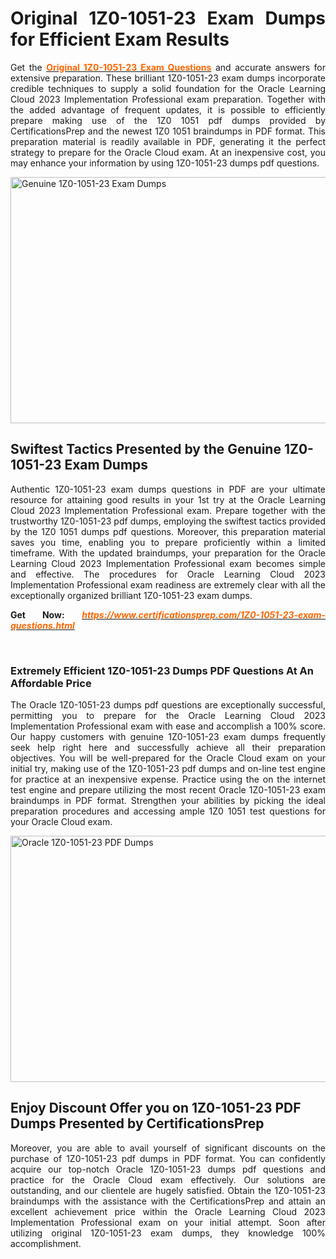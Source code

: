 <h1 style="text-align: justify;"><strong>Original 1Z0-1051-23 Exam Dumps for Efficient Exam Results</strong></h1>
<p style="text-align: justify;"><span style="font-weight: 400;">Get the </span><a href="https://www.certificationsprep.com/1Z0-1051-23-exam-questions.html"><span style="color: #ff6600;"><strong>Original 1Z0-1051-23 Exam Questions</strong></span></a><span style="font-weight: 400;"> and accurate answers for extensive preparation. These brilliant 1Z0-1051-23 exam dumps incorporate credible techniques to supply a solid foundation for the Oracle Learning Cloud 2023 Implementation Professional exam preparation. Together with the added advantage of frequent updates, it is possible to efficiently prepare making use of the 1Z0 1051 pdf dumps provided by CertificationsPrep and the newest 1Z0 1051 braindumps in PDF format. This preparation material is readily available in PDF, generating it the perfect strategy to prepare for the Oracle Cloud exam. At an inexpensive cost, you may enhance your information by using 1Z0-1051-23 dumps pdf questions.</span></p>
<p style="text-align: justify;"><img style="display: block; margin-left: auto; margin-right: auto;" src="https://i.imgur.com/XTkKqDV.png" alt="Genuine 1Z0-1051-23 Exam Dumps" width="700" height="394" /></p>
<h2 style="text-align: left;"><strong>Swiftest Tactics Presented by the Genuine 1Z0-1051-23 Exam Dumps</strong></h2>
<p style="text-align: justify;"><span style="font-weight: 400;">Authentic 1Z0-1051-23 exam dumps questions in PDF are your ultimate resource for attaining good results in your 1st try at the Oracle Learning Cloud 2023 Implementation Professional exam. Prepare together with the trustworthy 1Z0-1051-23 pdf dumps, employing the swiftest tactics provided by the 1Z0 1051 dumps pdf questions. Moreover, this preparation material saves you time, enabling you to prepare proficiently within a limited timeframe. With the updated braindumps, your preparation for the Oracle Learning Cloud 2023 Implementation Professional exam becomes simple and effective. The procedures for Oracle Learning Cloud 2023 Implementation Professional exam readiness are extremely clear with all the exceptionally organized brilliant 1Z0-1051-23 exam dumps.</span></p>
<p style="text-align: justify;"><span style="font-weight: 400;"><strong>Get Now:</strong>&nbsp;<strong><a href="https://www.certificationsprep.com/1Z0-1051-23-exam-questions.html"><span style="color: #ff6600;"><em>https://www.certificationsprep.com/1Z0-1051-23-exam-questions.html</em></span></a></strong></span></p>
<p style="text-align: justify;">&nbsp;</p>
<h3 style="text-align: left;"><strong>Extremely Efficient 1Z0-1051-23 Dumps PDF Questions At An Affordable Price</strong></h3>
<p style="text-align: justify;"><span style="font-weight: 400;">The Oracle 1Z0-1051-23 dumps pdf questions are exceptionally successful, permitting you to prepare for the Oracle Learning Cloud 2023 Implementation Professional exam with ease and accomplish a 100% score. Our happy customers with genuine 1Z0-1051-23 exam dumps frequently seek help right here and successfully achieve all their preparation objectives. You will be well-prepared for the Oracle Cloud exam on your initial try, making use of the 1Z0-1051-23 pdf dumps and on-line test engine for practice at an inexpensive expense. Practice using the on the internet test engine and prepare utilizing the most recent Oracle 1Z0-1051-23 exam braindumps in PDF format. Strengthen your abilities by picking the ideal preparation procedures and accessing ample 1Z0 1051 test questions for your Oracle Cloud exam.</span></p>
<p style="text-align: justify;"><a href="https://www.certificationsprep.com/1Z0-1051-23-exam-questions.html"><img style="display: block; margin-left: auto; margin-right: auto;" src="https://i.imgur.com/DQYUJ45.png" alt="Oracle 1Z0-1051-23 PDF Dumps" width="700" height="394" /></a></p>
<h2 style="text-align: left;"><strong>Enjoy Discount Offer you on 1Z0-1051-23 PDF Dumps Presented by CertificationsPrep</strong></h2>
<p style="text-align: justify;"><span style="font-weight: 400;">Moreover, you are able to avail yourself of significant discounts on the purchase of 1Z0-1051-23 pdf dumps in PDF format. You can confidently acquire our top-notch Oracle 1Z0-1051-23 dumps pdf questions and practice for the Oracle Cloud exam effectively. Our solutions are outstanding, and our clientele are hugely satisfied. Obtain the 1Z0-1051-23 braindumps with the assistance with the CertificationsPrep and attain an excellent achievement price within the Oracle Learning Cloud 2023 Implementation Professional exam on your initial attempt. Soon after utilizing original 1Z0-1051-23 exam dumps, they knowledge 100% accomplishment.</span></p>
